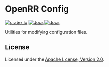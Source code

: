 # OpenRR Config

[![crates.io](https://img.shields.io/crates/v/openrr-config.svg)](https://crates.io/crates/openrr-config) [![docs](https://docs.rs/openrr-config/badge.svg)](https://docs.rs/openrr-config) [![docs](https://img.shields.io/badge/docs-main-blue)](https://openrr.github.io/openrr/openrr-config)

Utilities for modifying configuration files.

## License

Licensed under the [Apache License, Version 2.0](https://github.com/openrr/openrr/blob/main/LICENSE).

